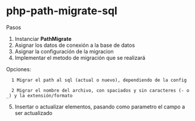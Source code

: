 # php-path-migrate-sql

Pasos
1. Instanciar **PathMigrate**
2. Asignar los datos de conexión a la base de datos
3. Asignar la configuración de la migracion
4. Implementar el metodo de migración que se realizará
  
  Opciones:
  
      1 Migrar el path al sql (actual o nuevo), dependiendo de la config
  
      2 Migrar el nombre del archivo, con spaciados y sin caracteres (- o _) y la extensión/formato
  
5. Insertar o actualizar elementos, pasando como parametro el campo a ser actualizado
